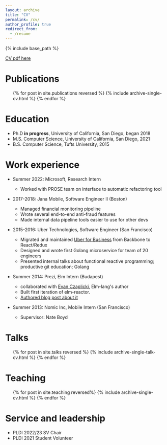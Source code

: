 ```yaml
---
layout: archive
title: "CV"
permalink: /cv/
author_profile: true
redirect_from:
  - /resume
---
```


{% include base_path %}

[CV pdf here]({{site.baseurl}}/files/michaelbjamescv.pdf)

Publications
======
  <ul>{% for post in site.publications reversed %}
    {% include archive-single-cv.html %}
  {% endfor %}</ul>

Education
======
* Ph.D **in progress**, University of California, San Diego, began 2018
* M.S. Computer Science, University of California, San Diego, 2021
* B.S. Computer Science, Tufts University, 2015

Work experience
======
* Summer 2022: Microsoft, Research Intern
  * Worked with PROSE team on interface to automatic refactoring tool

* 2017-2018: Jana Mobile, Software Engineer II (Boston)
  * Managed financial monitoring pipeline
  * Wrote several end-to-end anti-fraud features
  * Made internal data pipeline tools easier to use for other devs

* 2015-2016: Uber Technologies, Software Engineer (San Francisco)
  * Migrated and maintained [Uber for Business](https://business.uber.com) from Backbone to React/Redux
  * Designed and wrote first Golang microservice for team of 20 engineers
  * Presented internal talks about functional reactive programming; productive git education; Golang

* Summer 2014: Prezi, Elm Intern (Budapest)
  * collaborated with [Evan Czaplicki](https://twitter.com/czaplic), Elm-lang's author
  * Built first iteration of elm-reactor.
  * [Authored blog post about it](https://elm-lang.org/news/time-travel-made-easy)

* Summer 2013: Nomic Inc, Mobile Intern (San Francisco)
  * Supervisor: Nate Boyd

Talks
======
  <ul>{% for post in site.talks reversed %}
    {% include archive-single-talk-cv.html %}
  {% endfor %}</ul>

Teaching
======
  <ul>{% for post in site.teaching reversed%}
    {% include archive-single-cv.html %}
  {% endfor %}</ul>

Service and leadership
======
* PLDI 2022/23 SV Chair
* PLDI 2021 Student Volunteer
